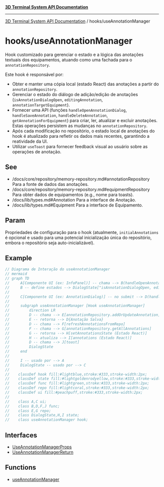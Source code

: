 [**3D Terminal System API Documentation**](../../README.md)

***

[3D Terminal System API Documentation](../../README.md) / hooks/useAnnotationManager

# hooks/useAnnotationManager

Hook customizado para gerenciar o estado e a lógica das anotações textuais dos equipamentos,
atuando como uma fachada para o `annotationRepository`.

Este hook é responsável por:
-   Obter e manter uma cópia local (estado React) das anotações a partir do `annotationRepository`.
-   Gerenciar o estado do diálogo de adição/edição de anotações (`isAnnotationDialogOpen`, `editingAnnotation`, `annotationTargetEquipment`).
-   Fornecer uma API (funções `handleOpenAnnotationDialog`, `handleSaveAnnotation`, `handleDeleteAnnotation`, `getAnnotationForEquipment`)
    para criar, ler, atualizar e excluir anotações. Estas operações persistem as mudanças no `annotationRepository`.
-   Após cada modificação no repositório, o estado local de anotações do hook é atualizado para
    refletir os dados mais recentes, garantindo a reatividade da UI.
-   Utilizar `useToast` para fornecer feedback visual ao usuário sobre as operações de anotação.

## See

 - /docs/core/repository/memory-repository.md#annotationRepository Para a fonte de dados das anotações.
 - /docs/core/repository/memory-repository.md#equipmentRepository Para obter dados de equipamentos (e.g., nome para toasts).
 - /docs/lib/types.md#Annotation Para a interface de Anotação.
 - /docs/lib/types.md#Equipment Para a interface de Equipamento.

## Param

Propriedades de configuração para o hook (atualmente, `initialAnnotations` é opcional e usado para uma potencial inicialização única do repositório, embora o repositório seja auto-inicializável).

## Example

```ts
// Diagrama de Interação do useAnnotationManager
// mermaid
// graph TD
//     A[Componente UI (ex: InfoPanel)] -- chama --> B(handleOpenAnnotationDialog)
//     B -- define estados --> DialogState["isAnnotationDialogOpen, editingAnnotation, annotationTargetEquipment"]
//
//     C[Componente UI (ex: AnnotationDialog)] -- no submit --> D(handleSaveAnnotation)
//
//     subgraph useAnnotationManager [Hook useAnnotationManager]
//         direction LR
//         D -- chama --> E[annotationRepository.addOrUpdateAnnotation]
//         E -- retorna --> D{Anotação Salva}
//         D -- chama --> F[refreshAnnotationsFromRepo]
//         F -- chama --> G[annotationRepository.getAllAnnotations]
//         G -- retorna --> H[setAnnotationsState (Estado React)]
//         H -- atualiza --> I[annotations (Estado React)]
//         D -- chama --> J[toast]
//         DialogState
//     end
//
//     I -- usado por --> A
//     DialogState -- usado por --> C
//
//    classDef hook fill:#lightblue,stroke:#333,stroke-width:2px;
//    classDef state fill:#lightgoldenrodyellow,stroke:#333,stroke-width:2px;
//    classDef func fill:#lightgreen,stroke:#333,stroke-width:2px;
//    classDef repo fill:#lightcoral,stroke:#333,stroke-width:2px;
//    classDef ui fill:#peachpuff,stroke:#333,stroke-width:2px;
//
//    class A,C ui;
//    class B,D,F,J func;
//    class E,G repo;
//    class DialogState,H,I state;
//    class useAnnotationManager hook;
```

## Interfaces

- [UseAnnotationManagerProps](interfaces/UseAnnotationManagerProps.md)
- [UseAnnotationManagerReturn](interfaces/UseAnnotationManagerReturn.md)

## Functions

- [useAnnotationManager](functions/useAnnotationManager.md)
